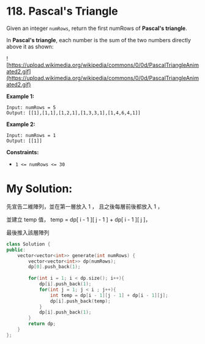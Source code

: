 # 118. Pascal's Triangle

Given an integer `numRows`, return the first numRows of **Pascal's triangle**.

In **Pascal's triangle**, each number is the sum of the two numbers directly above it as shown:

![https://upload.wikimedia.org/wikipedia/commons/0/0d/PascalTriangleAnimated2.gif](https://upload.wikimedia.org/wikipedia/commons/0/0d/PascalTriangleAnimated2.gif)

**Example 1:**

```
Input: numRows = 5
Output: [[1],[1,1],[1,2,1],[1,3,3,1],[1,4,6,4,1]]

```

**Example 2:**

```
Input: numRows = 1
Output: [[1]]

```

**Constraints:**

- `1 <= numRows <= 30`

# My Solution:
先宣告二維陣列，並在第一層放入 1 ， 且之後每層前後都放入 1 ，

並建立 temp 值， temp = dp[ i - 1 ][ j - 1 ] + dp[ i - 1 ][ j ]，

最後推入該層陣列

```cpp
class Solution {
public:
    vector<vector<int>> generate(int numRows) {
        vector<vector<int>> dp(numRows);
        dp[0].push_back(1);
        
        for(int i = 1; i < dp.size(); i++){
            dp[i].push_back(1);
            for(int j = 1; j < i ; j++){
                int temp = dp[i - 1][j - 1] + dp[i - 1][j];
                dp[i].push_back(temp);
            }
            dp[i].push_back(1);
        }
        return dp;
    }
};
```
